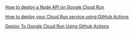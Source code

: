 [How to deploy a Node API on Google Cloud Run](https://blog.logrocket.com/how-to-deploy-a-node-api-on-google-cloud-run/)

[How to deploy your Cloud Run service using GitHub Actions](https://medium.com/google-cloud/how-to-deploy-your-cloud-run-service-using-github-actions-e5b6a6f597a3)

[Deploy To Google Cloud Run Using Github Actions](https://towardsdatascience.com/deploy-to-google-cloud-run-using-github-actions-590ecf957af0)